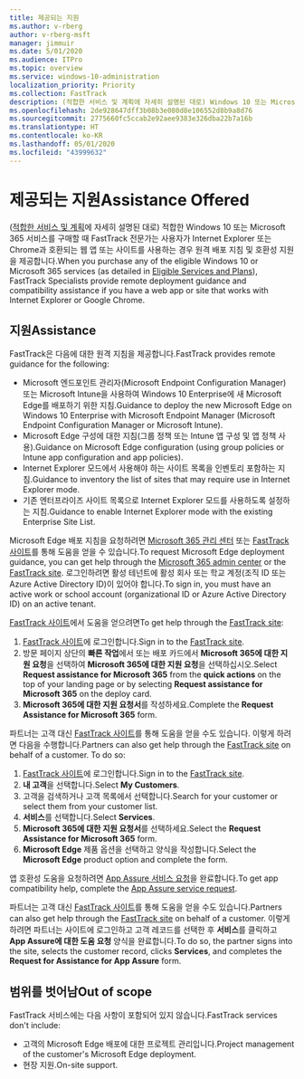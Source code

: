 ```yaml
---
title: 제공되는 지원
ms.author: v-rberg
author: v-rberg-msft
manager: jimmuir
ms.date: 5/01/2020
ms.audience: ITPro
ms.topic: overview
ms.service: windows-10-administration
localization_priority: Priority
ms.collection: FastTrack
description: (적합한 서비스 및 계획에 자세히 설명된 대로) Windows 10 또는 Microsoft 365 서비스를 구매할 때 FastTrack 전문가는 사용자가 Internet Explorer 또는 Chrome과 호환되는 웹 앱 또는 사이트를 사용하는 경우 원격 배포 지침 및 호환성 지원을 제공합니다.
ms.openlocfilehash: 2de928647dff3b08b3e080d8e106552d8b9a8d76
ms.sourcegitcommit: 2775660fc5ccab2e92aee9383e326dba22b7a16b
ms.translationtype: HT
ms.contentlocale: ko-KR
ms.lasthandoff: 05/01/2020
ms.locfileid: "43999632"
---
```

# <a name="assistance-offered"></a><span data-ttu-id="296ae-103">제공되는 지원</span><span class="sxs-lookup"><span data-stu-id="296ae-103">Assistance Offered</span></span>

<span data-ttu-id="296ae-104">([적합한 서비스 및 계획](M365-eligible-services-and-plans.md)에 자세히 설명된 대로) 적합한 Windows 10 또는 Microsoft 365 서비스를 구매할 때 FastTrack 전문가는 사용자가 Internet Explorer 또는 Chrome과 호환되는 웹 앱 또는 사이트를 사용하는 경우 원격 배포 지침 및 호환성 지원을 제공합니다.</span><span class="sxs-lookup"><span data-stu-id="296ae-104">When you purchase any of the eligible Windows 10 or Microsoft 365 services (as detailed in [Eligible Services and Plans](M365-eligible-services-and-plans.md)), FastTrack Specialists provide remote deployment guidance and compatibility assistance if you have a web app or site that works with Internet Explorer or Google Chrome.</span></span> 

## <a name="assistance"></a><span data-ttu-id="296ae-105">지원</span><span class="sxs-lookup"><span data-stu-id="296ae-105">Assistance</span></span>

<span data-ttu-id="296ae-106">FastTrack은 다음에 대한 원격 지침을 제공합니다.</span><span class="sxs-lookup"><span data-stu-id="296ae-106">FastTrack provides remote guidance for the following:</span></span>
- <span data-ttu-id="296ae-107">Microsoft 엔드포인트 관리자(Microsoft Endpoint Configuration Manager) 또는 Microsoft Intune을 사용하여 Windows 10 Enterprise에 새 Microsoft Edge를 배포하기 위한 지침.</span><span class="sxs-lookup"><span data-stu-id="296ae-107">Guidance to deploy the new Microsoft Edge on Windows 10 Enterprise with Microsoft Endpoint Manager (Microsoft Endpoint Configuration Manager or Microsoft Intune).</span></span>
- <span data-ttu-id="296ae-108">Microsoft Edge 구성에 대한 지침(그룹 정책 또는 Intune 앱 구성 및 앱 정책 사용).</span><span class="sxs-lookup"><span data-stu-id="296ae-108">Guidance on Microsoft Edge configuration (using group policies or Intune app configuration and app policies).</span></span>
- <span data-ttu-id="296ae-109">Internet Explorer 모드에서 사용해야 하는 사이트 목록을 인벤토리 포함하는 지침.</span><span class="sxs-lookup"><span data-stu-id="296ae-109">Guidance to inventory the list of sites that may require use in Internet Explorer mode.</span></span>
- <span data-ttu-id="296ae-110">기존 엔터프라이즈 사이트 목록으로 Internet Explorer 모드를 사용하도록 설정하는 지침.</span><span class="sxs-lookup"><span data-stu-id="296ae-110">Guidance to enable Internet Explorer mode with the existing Enterprise Site List.</span></span>

<span data-ttu-id="296ae-111">Microsoft Edge 배포 지침을 요청하려면 [Microsoft 365 관리 센터](https://go.microsoft.com/fwlink/?linkid=2032704) 또는 [FastTrack 사이트](https://go.microsoft.com/fwlink/?linkid=780698)를 통해 도움을 얻을 수 있습니다.</span><span class="sxs-lookup"><span data-stu-id="296ae-111">To request Microsoft Edge deployment guidance, you can get help through the [Microsoft 365 admin center](https://go.microsoft.com/fwlink/?linkid=2032704) or the [FastTrack site](https://go.microsoft.com/fwlink/?linkid=780698).</span></span> <span data-ttu-id="296ae-112">로그인하려면 활성 테넌트에 활성 회사 또는 학교 계정(조직 ID 또는 Azure Active Directory ID)이 있어야 합니다.</span><span class="sxs-lookup"><span data-stu-id="296ae-112">To sign in, you must have an active work or school account (organizational ID or Azure Active Directory ID) on an active tenant.</span></span> 

<span data-ttu-id="296ae-113">[FastTrack 사이트](https://go.microsoft.com/fwlink/?linkid=780698)에서 도움을 얻으려면</span><span class="sxs-lookup"><span data-stu-id="296ae-113">To get help through the [FastTrack site](https://go.microsoft.com/fwlink/?linkid=780698):</span></span> 
1.    <span data-ttu-id="296ae-114">[FastTrack 사이트](https://go.microsoft.com/fwlink/?linkid=780698)에 로그인합니다.</span><span class="sxs-lookup"><span data-stu-id="296ae-114">Sign in to the [FastTrack site](https://go.microsoft.com/fwlink/?linkid=780698).</span></span> 
2.    <span data-ttu-id="296ae-115">방문 페이지 상단의 **빠른 작업**에서 또는 배포 카드에서 **Microsoft 365에 대한 지원 요청**을 선택하여 **Microsoft 365에 대한 지원 요청**을 선택하십시오.</span><span class="sxs-lookup"><span data-stu-id="296ae-115">Select **Request assistance for Microsoft 365** from the **quick actions** on the top of your landing page or by selecting **Request assistance for Microsoft 365** on the deploy card.</span></span>
3.    <span data-ttu-id="296ae-116">**Microsoft 365에 대한 지원 요청서**를 작성하세요.</span><span class="sxs-lookup"><span data-stu-id="296ae-116">Complete the **Request Assistance for Microsoft 365** form.</span></span>
  
<span data-ttu-id="296ae-p102">파트너는 고객 대신 [FastTrack 사이트](https://go.microsoft.com/fwlink/?linkid=780698)를 통해 도움을 얻을 수도 있습니다. 이렇게 하려면 다음을 수행합니다.</span><span class="sxs-lookup"><span data-stu-id="296ae-p102">Partners can also get help through the [FastTrack site](https://go.microsoft.com/fwlink/?linkid=780698) on behalf of a customer. To do so:</span></span>
1.    <span data-ttu-id="296ae-119">[FastTrack 사이트](https://go.microsoft.com/fwlink/?linkid=780698)에 로그인합니다.</span><span class="sxs-lookup"><span data-stu-id="296ae-119">Sign in to the [FastTrack site](https://go.microsoft.com/fwlink/?linkid=780698).</span></span> 
2.    <span data-ttu-id="296ae-120">**내 고객**을 선택합니다.</span><span class="sxs-lookup"><span data-stu-id="296ae-120">Select **My Customers**.</span></span>
3.    <span data-ttu-id="296ae-121">고객을 검색하거나 고객 목록에서 선택합니다.</span><span class="sxs-lookup"><span data-stu-id="296ae-121">Search for your customer or select them from your customer list.</span></span>
4.    <span data-ttu-id="296ae-122">**서비스**를 선택합니다.</span><span class="sxs-lookup"><span data-stu-id="296ae-122">Select **Services**.</span></span>
5.    <span data-ttu-id="296ae-123">**Microsoft 365에 대한 지원 요청서**를 선택하세요.</span><span class="sxs-lookup"><span data-stu-id="296ae-123">Select the **Request Assistance for Microsoft 365** form.</span></span>
6.    <span data-ttu-id="296ae-124">**Microsoft Edge** 제품 옵션을 선택하고 양식을 작성합니다.</span><span class="sxs-lookup"><span data-stu-id="296ae-124">Select the **Microsoft Edge** product option and complete the form.</span></span>
 
<span data-ttu-id="296ae-125">앱 호환성 도움을 요청하려면 [App Assure 서비스 요청](https://go.microsoft.com/fwlink/?linkid=2022721)을 완료합니다.</span><span class="sxs-lookup"><span data-stu-id="296ae-125">To get app compatibility help, complete the [App Assure service request](https://go.microsoft.com/fwlink/?linkid=2022721).</span></span>

<span data-ttu-id="296ae-126">파트너는 고객 대신 [FastTrack 사이트](https://go.microsoft.com/fwlink/?linkid=780698)를 통해 도움을 얻을 수도 있습니다.</span><span class="sxs-lookup"><span data-stu-id="296ae-126">Partners can also get help through the [FastTrack site](https://go.microsoft.com/fwlink/?linkid=780698) on behalf of a customer.</span></span> <span data-ttu-id="296ae-127">이렇게 하려면 파트너는 사이트에 로그인하고 고객 레코드를 선택한 후 **서비스**를 클릭하고 **App Assure에 대한 도움 요청** 양식을 완료합니다.</span><span class="sxs-lookup"><span data-stu-id="296ae-127">To do so, the partner signs into the site, selects the customer record, clicks **Services**, and completes the **Request for Assistance for App Assure** form.</span></span>

## <a name="out-of-scope"></a><span data-ttu-id="296ae-128">범위를 벗어남</span><span class="sxs-lookup"><span data-stu-id="296ae-128">Out of scope</span></span>

<span data-ttu-id="296ae-129">FastTrack 서비스에는 다음 사항이 포함되어 있지 않습니다.</span><span class="sxs-lookup"><span data-stu-id="296ae-129">FastTrack services don't include:</span></span>
- <span data-ttu-id="296ae-130">고객의 Microsoft Edge 배포에 대한 프로젝트 관리입니다.</span><span class="sxs-lookup"><span data-stu-id="296ae-130">Project management of the customer's Microsoft Edge deployment.</span></span>
- <span data-ttu-id="296ae-131">현장 지원.</span><span class="sxs-lookup"><span data-stu-id="296ae-131">On-site support.</span></span>

